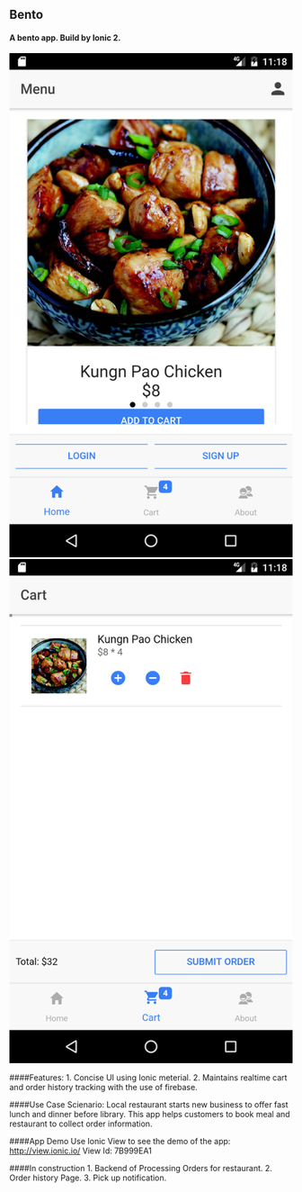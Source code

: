 ## Bento

#### A bento app. Build by Ionic 2.

![Screenshot1](https://github.com/buptxz/bento/blob/master/Screenshot_1.png)
![Screenshot2](https://github.com/buptxz/bento/blob/master/Screenshot_2.png)

####Features:
      1. Concise UI using Ionic meterial.
      2. Maintains realtime cart and order history tracking with the use of firebase.

####Use Case Scienario:
      Local restaurant starts new business to offer fast lunch and dinner before library. 
      This app helps customers to book meal and restaurant to collect order information.

####App Demo
      Use Ionic View to see the demo of the app: http://view.ionic.io/
      View Id: 7B999EA1

####In construction
      1. Backend of Processing Orders for restaurant.
      2. Order history Page.
      3. Pick up notification.
